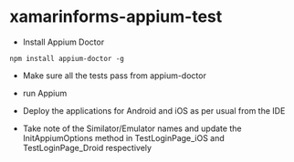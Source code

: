 # xamarinforms-appium-test

- Install Appium Doctor

```
npm install appium-doctor -g
```

- Make sure all the tests pass from appium-doctor

- run Appium

- Deploy the applications for Android and iOS as per usual from the IDE
- Take note of the Similator/Emulator names and update the InitAppiumOptions method in TestLoginPage_iOS and TestLoginPage_Droid respectively


 

